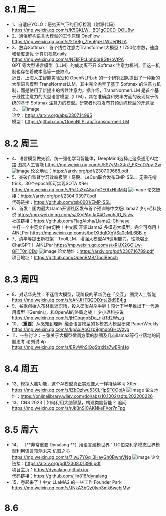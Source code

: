 # 8.1 周二
* 1、自适应YOLO：恶劣天气下的目标检测（附源代码） https://mp.weixin.qq.com/s/K5GKLW_-BQ1gOD0D-OOU8w
* 2、通俗解构语言大模型的工作原理 OneFlow https://mp.weixin.qq.com/s/21V8g_7teuRgHLWUej1NzA
* 3、放弃Softmax！首个线性注意力Transformer大模型！1750亿参数，速度和精度更优 计算机视觉daily https://mp.weixin.qq.com/s/NEIiFPcLoh0br8GtHoVtPA \
GPT 等大型语言模型（LLM）的成功离不开 Softmax 注意力机制，但这一机制也存在着成本高等一些缺点。\
近日，上海人工智能实验室和 OpenNLPLab 的一个研究团队提出了一种新的大型语言模型 TransNormerLLM，其中完全抛弃了基于 Softmax 的注意力机制，而是使用了新提出的线性注意力。据介绍，TransNormerLLM 是首个基于线性注意力的大型语言模型（LLM），其在准确度和效率方面的表现优于传统的基于 Softmax 注意力的模型。研究者也将发布其预训练模型的开源版本。
![image](https://github.com/shuishenbushui/AICongyin-LLM.github.io/assets/45891944/f054c26c-c76f-4062-b635-010ec6a8fea8) \
论文：https://arxiv.org/abs/2307.14995 \
模型：https://github.com/OpenNLPLab/TransnormerLLM

# 8.2 周三
* 4、语言模型做先验，统一强化学习智能体，DeepMind选择走这条通用AI之路 图灵人工智能 https://mp.weixin.qq.com/s/5S7yMkXJn7_FXEoD7py-2w
  ![image](https://github.com/shuishenbushui/AICongyin-LLM.github.io/assets/45891944/8ba7f6e2-311a-4e93-83d5-20e9a88f3bf9)
  论文地址：https://arxiv.org/pdf/2307.09668.pdf
* 5、突破自监督学习效率极限！马毅、LeCun联合发布EMP-SSL：无需花哨trick，30个epoch即可实现SOTA XRer https://mp.weixin.qq.com/s/PcDa3xA8u7pGE0fxHhiMiQ
  ![image](https://github.com/shuishenbushui/AICongyin-LLM.github.io/assets/45891944/6b58d12f-f5a5-4191-9aa6-4d6b9b2b3495)
  论文链接：https://arxiv.org/pdf/2304.03977.pdf \
  代码链接：https://github.com/tsb0601/EMP-SSL
* 6、首发！国内最大Llama开源社区发布首个预训练中文版Llama2 夕小瑶科技说 https://mp.weixin.qq.com/s/JXyPAgJaX4GvvohJO_Nlyw \
  社区链接：https://github.com/FlagAlpha/Llama2-Chinese \
  主打一个中英文自由切换！中文版 开源Llama2 多模态大模型，完全可商用！AINLPer https://mp.weixin.qq.com/s/bqfXtdqKXgVSa0cML6BB-g
* 7、清华等提出新框架：ToolLLM，增强大模型API调用能力，性能堪比ChatGPT！ AINLPer https://mp.weixin.qq.com/s/xRIJX2GOlLw-GF1T0njCDg
  ![image](https://github.com/shuishenbushui/AICongyin-LLM.github.io/assets/45891944/7df32f70-b4fd-4c02-9c94-60d433ed5550)
  论文地址：https://arxiv.org/pdf/2307.16789.pdf \
  项目地址：https://github.com/OpenBMB/ToolBench

# 8.3 周四
* 8、对话华先胜：不迷信大模型，现阶段的革新仍在「交互」 图灵人工智能 https://mp.weixin.qq.com/s/cANJHTBQOIXntJ2Id9B4jg
* 9、谷歌创始人布林重返职场，投入研发AI杀手锏！预计下半年推出下一代通用模型『Gemini』，和OpenAI的终局之战！ 夕小瑶科技说 https://mp.weixin.qq.com/s/jHCbqgp5Do_rjkiTd2Ws_g
* 10、（**重要**）从感知到理解-融合语言模型的多模态大模型研究 PaperWeekly https://mp.weixin.qq.com/s/kpAxiAoOzp9gmdoGHcVzvg
* 11、一些讨论：三张关于大模型微调方案的脑图及几点llama2等行业落地的问题思考 老刘说nlp https://mp.weixin.qq.com/s/ERvWhSlQgStrxNa7wERnHg

# 8.4 周五
* 12、模拟大脑功能，这个AI模型真正实现像人一样持续学习  XRer https://mp.weixin.qq.com/s/lZbOzlwu53CLr1pSFCOpiA
  ![image](https://github.com/shuishenbushui/AICongyin-LLM.github.io/assets/45891944/9b11eb60-0004-4ada-b3cf-1e9dbaf2bff9)
  论文地址：https://onlinelibrary.wiley.com/doi/abs/10.1002/adts.202200226
* 13、CNS 2023｜如何利用大脑智慧，构建类脑智能？ 追问 https://mp.weixin.qq.com/s/rJkBnSICAKNkeFXor7nFpg

# 8.5 周六
* 14、 （**非常重要 Dynalang **）用语言建模世界：UC伯克利多模态世界模型利用语言预测未来 机器之心 https://mp.weixin.qq.com/s/7IwJ7YGq_3HayGh0BwmVNg
  ![image](https://github.com/shuishenbushui/AICongyin-LLM.github.io/assets/45891944/46456611-5046-4355-bdc5-46e3668fb7b1)
  论文链接：https://arxiv.org/pdf/2308.01399.pdf \
  项目主页：https://dynalang.github.io/ \
  代码链接：https://github.com/jlin816/dynalang
* 15、卷起来了！中文 LLaMA2 的一些工作 Founder Park https://mp.weixin.qq.com/s/JNkA3bQz0lvp3mk6wcbjMw

# 8.6 
